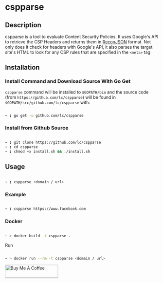 # cspparse

## Description

cspparse is a tool to evaluate Content Security Policies. It uses Google's API to retrieve the CSP Headers and returns them in [ReconJSON](https://github.com/ReconJSON/ReconJSON) format. Not only does it check for headers with Google's API, it also parses the target site's HTML to look for any CSP rules that are specified in the `<meta>` tag

## Installation

### Install Command and Download Source With Go Get

```cspparse``` command will be installed to ```$GOPATH/bin``` and the source code (from ```https://github.com/lc/cspparse```) will be found in ```$GOPATH/src/github.com/lc/cspparse``` with:

```bash

~ ❯ go get -u github.com/lc/cspparse

```

### Install from Github Source

```bash

~ ❯ git clone https://github.com/lc/cspparse
~ ❯ cd cspparse
~ ❯ chmod +x install.sh && ./install.sh

```

## Usage

```bash

~ ❯ cspparse <domain / url>

```

### Example

```bash

~ ❯ cspparse https://www.facebook.com

```

### Docker

```bash

~ > docker build -t cspparse .
```

Run
```bash

~ > docker run --rm -t cspparse <domain / url>
```


<a href="http://buymeacoff.ee/cdl" target="_blank"><img src="https://www.buymeacoffee.com/assets/img/custom_images/orange_img.png" alt="Buy Me A Coffee" style="height: 41px !important;width: 174px !important;box-shadow: 0px 3px 2px 0px rgba(190, 190, 190, 0.5) !important;-webkit-box-shadow: 0px 3px 2px 0px rgba(190, 190, 190, 0.5) !important;" ></a>

